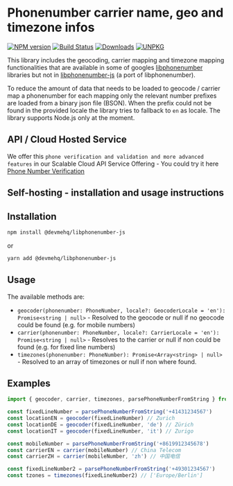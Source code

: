 # Phonenumber carrier name, geo and timezone infos

[![NPM version](https://badgen.net/npm/v/@devmehq/libphonenumber-js)](https://npm.im/@devmehq/libphonenumber-js)
[![Build Status](https://github.com/devmehq/libphonenumber-js/workflows/CI/badge.svg)](https://github.com/devmehq/libphonenumber-js/actions)
[![Downloads](https://img.shields.io/npm/dm/libphonenumber-js.svg)](https://www.npmjs.com/package/libphonenumber-js)
[![UNPKG](https://img.shields.io/badge/UNPKG-OK-179BD7.svg)](https://unpkg.com/browse/@devmehq/libphonenumber-js@latest/)

This library includes the geocoding, carrier mapping and timezone mapping functionalities that are available in some of googles [libphonenumber](https://github.com/google/libphonenumber) libraries but not in [libphonenumber-js](https://gitlab.com/catamphetamine/libphonenumber-js) (a port of libphonenumber).

To reduce the amount of data that needs to be loaded to geocode / carrier map a phonenumber for each mapping only the relevant number prefixes are loaded from a binary json file (BSON).
When the prefix could not be found in the provided locale the library tries to fallback to `en` as locale.
The library supports Node.js only at the moment.

## API / Cloud Hosted Service
We offer this `phone verification and validation and more advanced features` in our Scalable Cloud API Service Offering - You could try it here [Phone Number Verification](https://dev.me/products/phone)


## Self-hosting - installation and usage instructions

## Installation

```sh
npm install @devmehq/libphonenumber-js
```

or

```sh
yarn add @devmehq/libphonenumber-js
```

## Usage

The available methods are:

- `geocoder(phonenumber: PhoneNumber, locale?: GeocoderLocale = 'en'): Promise<string | null>` - Resolved to the geocode or null if no geocode could be found (e.g. for mobile numbers)
- `carrier(phonenumber: PhoneNumber, locale?: CarrierLocale = 'en'): Promise<string | null>` - Resolves to the carrier or null if non could be found (e.g. for fixed line numbers)
- `timezones(phonenumber: PhoneNumber): Promise<Array<string> | null>` - Resolved to an array of timezones or null if non where found.

## Examples

```js
import { geocoder, carrier, timezones, parsePhoneNumberFromString } from '@devmehq/libphonenumber-js'

const fixedLineNumber = parsePhoneNumberFromString('+41431234567')
const locationEN = geocoder(fixedLineNumber) // Zurich
const locationDE = geocoder(fixedLineNumber, 'de') // Zürich
const locationIT = geocoder(fixedLineNumber, 'it') // Zurigo

const mobileNumber = parsePhoneNumberFromString('+8619912345678')
const carrierEN = carrier(mobileNumber) // China Telecom
const carrierZH = carrier(mobileNumber, 'zh') // 中国电信

const fixedLineNumber2 = parsePhoneNumberFromString('+49301234567')
const tzones = timezones(fixedLineNumber2) // ['Europe/Berlin']
```
